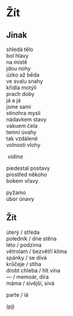Žít
===


Jinak
-----

shledá tělo  
bol hlavy  
na místě  
jdou nohy  
úzko až běda  
ve svalu snahy  
křídla motýlí  
prach doby  
já a já  
jsme sami  
stínohra mysli  
nádavkem stavy  
vakuem čela  
temní úvahy  
tak vzdálené  
volnosti vlohy

&nbsp;*vidina*

piedestal postavy  
prostřed někoho  
bokem vřavy  

pyžamo  
úbor únavy


Žít
---

úterý / středa  
poledník / dne stěna  
léto / podzima   
větrolam / bezvětří klima  
spánky / se dívá  
krůčeje / stíha  
drobt chleba / hlt vína  
— / memoár, díra  
máma / sivější, sivá

parte / íá


(pj)


